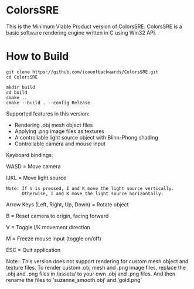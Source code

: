 # ColorsSRE

This is the Minimum Viable Product version of ColorsSRE.
ColorsSRE is a basic software rendering engine written in C using Win32 API.

# How to Build

```
git clone https://github.com/icountbackwards/ColorsSRE.git
cd ColorsSRE

mkdir build
cd build
cmake ..
cmake --build . --config Release
```

Supported features in this version:
- Rendering .obj mesh object files
- Applying .png image files as textures
- A controllable light source object with Blinn-Phong shading
- Controllable camera and mouse input

Keyboard bindings:

WASD = Move camera

IJKL = Move light source

    Note: If V is pressed, I and K move the light source vertically.
          Otherwise, I and K move the light source horizontally.
          
Arrow Keys (Left, Right, Up, Down) = Rotate object

B = Reset camera to origin, facing forward

V = Toggle I/K movement direction

M = Freeze mouse input (toggle on/off)

ESC = Quit application

Note : This version does not support rendering for custom mesh object and texture files.
 To render custom .obj mesh and .png image files, replace the .obj and .png files in /assets/ to your own .obj and .png files. And then rename the files to 'suzanne_smooth.obj' and 'gold.png'

